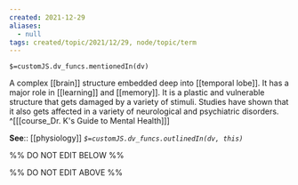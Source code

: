 ```yaml
---
created: 2021-12-29 
aliases:
  - null
tags: created/topic/2021/12/29, node/topic/term
---
```

`$=customJS.dv_funcs.mentionedIn(dv)`

A complex [[brain]] structure embedded deep into [[temporal lobe]]. It has a major role in [[learning]] and [[memory]]. It is a plastic and vulnerable structure that gets damaged by a variety of stimuli. Studies have shown that it also gets affected in a variety of neurological and psychiatric disorders.
 ^[[[course_Dr. K's Guide to Mental Health]]]

**See**:: [[physiology]]
*`$=customJS.dv_funcs.outlinedIn(dv, this)`*

%% DO NOT EDIT BELOW %%

%% DO NOT EDIT ABOVE %%
